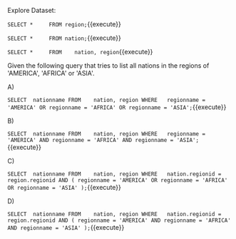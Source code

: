 
Explore Dataset:

``
SELECT *	
FROM region;
``{{execute}}


``
SELECT *	
FROM nation;
``{{execute}}


``
SELECT *	
FROM	nation, region
``{{execute}}


Given the following query that tries to list all nations in the regions of 'AMERICA', 'AFRICA' or 'ASIA'.

A)

``
SELECT	nationname
FROM	nation, region
WHERE   regionname = 'AMERICA'
OR regionname = 'AFRICA'
OR regionname = 'ASIA';
``{{execute}}


B)

``
SELECT	nationname
FROM	nation, region
WHERE   regionname = 'AMERICA'
AND regionname = 'AFRICA'
AND regionname = 'ASIA';
``{{execute}}


C)

``
SELECT	nationname
FROM	nation, region
WHERE   nation.regionid = region.regionid
AND (
     regionname = 'AMERICA'
     OR regionname = 'AFRICA'
     OR regionname = 'ASIA'
);
``{{execute}}


D)

``
SELECT	nationname
FROM	nation, region
WHERE   nation.regionid = region.regionid
AND (
     regionname = 'AMERICA'
     AND regionname = 'AFRICA'
     AND regionname = 'ASIA'
);
``{{execute}}



